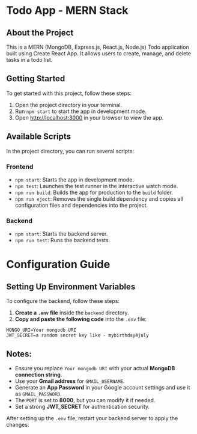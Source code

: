 # Todo App - MERN Stack

## About the Project
This is a MERN (MongoDB, Express.js, React.js, Node.js) Todo application built using Create React App. It allows users to create, manage, and delete tasks in a todo list.

## Getting Started
To get started with this project, follow these steps:

1. Open the project directory in your terminal.
2. Run `npm start` to start the app in development mode.
3. Open [http://localhost:3000](http://localhost:3000) in your browser to view the app.

## Available Scripts
In the project directory, you can run several scripts:

### Frontend

- `npm start`: Starts the app in development mode.
- `npm test`: Launches the test runner in the interactive watch mode.
- `npm run build`: Builds the app for production to the `build` folder.
- `npm run eject`: Removes the single build dependency and copies all configuration files and dependencies into the project.

### Backend

- `npm start`: Starts the backend server.
- `npm run test`: Runs the backend tests.
# Configuration Guide

## Setting Up Environment Variables

To configure the backend, follow these steps:

1. **Create a `.env` file** inside the `backend` directory.
2. **Copy and paste the following code** into the `.env` file:

```env
MONGO_URI=Your mongodb URI
JWT_SECRET=a random secret key like - mybirthday4july
```

## Notes:
- Ensure you replace `Your mongodb URI` with your actual **MongoDB connection string**.
- Use your **Gmail address** for `GMAIL_USERNAME`.
- Generate an **App Password** in your Google account settings and use it as `GMAIL_PASSWORD`.
- The `PORT` is set to **8000**, but you can modify it if needed.
- Set a strong **JWT_SECRET** for authentication security.

After setting up the `.env` file, restart your backend server to apply the changes.

